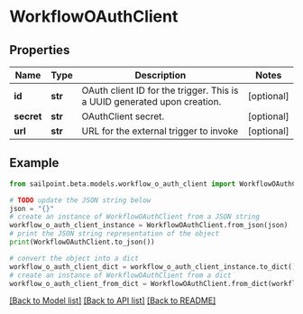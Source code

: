 # WorkflowOAuthClient


## Properties

Name | Type | Description | Notes
------------ | ------------- | ------------- | -------------
**id** | **str** | OAuth client ID for the trigger. This is a UUID generated upon creation. | [optional] 
**secret** | **str** | OAuthClient secret. | [optional] 
**url** | **str** | URL for the external trigger to invoke | [optional] 

## Example

```python
from sailpoint.beta.models.workflow_o_auth_client import WorkflowOAuthClient

# TODO update the JSON string below
json = "{}"
# create an instance of WorkflowOAuthClient from a JSON string
workflow_o_auth_client_instance = WorkflowOAuthClient.from_json(json)
# print the JSON string representation of the object
print(WorkflowOAuthClient.to_json())

# convert the object into a dict
workflow_o_auth_client_dict = workflow_o_auth_client_instance.to_dict()
# create an instance of WorkflowOAuthClient from a dict
workflow_o_auth_client_from_dict = WorkflowOAuthClient.from_dict(workflow_o_auth_client_dict)
```
[[Back to Model list]](../README.md#documentation-for-models) [[Back to API list]](../README.md#documentation-for-api-endpoints) [[Back to README]](../README.md)


